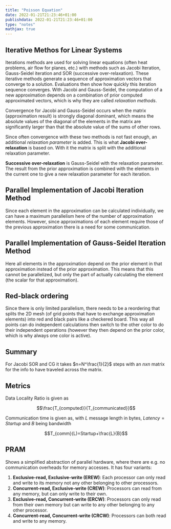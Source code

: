 ```yaml
---
title: "Poisson Equation"
date: 2022-01-21T21:23:46+01:00
publishdata: 2022-01-21T21:23:46+01:00
type: "notes"
mathjax: true
---
```


## Iterative Methos for Linear Systems

Iterations methods are used for solving linear equations (often heat problems, air flow for planes, etc.) with methods such as Jacobi Iteration, Gauss-Seidel iteration and SOR (successive over-relaxation). These iterative methods generate a sequence of approximation vectors that converge to a solution. Evaluations then show how quickly this iteration sequence converges. With Jacobi and Gauss-Seidel, the computation of a new approximation depends on a combination of prior computed approximated vectors, which is why they are called _relaxation methods_.

Convergence for Jacobi and Gauss-Seidel occurs when the matrix (approximation result) is strongly diagonal dominant, which means the absolute values of the diagonal of the elements in the matrix are significantly larger than that the absolute value of the sums of other rows.

Since often convergence with these two methods is not fast enough, an additional _relaxation parameter_ is added. This is what __Jacobi over-relaxation__ is based on. With it the matrix is split with the additional relaxation parameter.

__Successive over-relaxation__ is Gauss-Seidel with the relaxation parameter. The result from the prior approximation is combined with the elements in the current one to give a new relaxation parameter for each iteration.

## Parallel Implementation of Jacobi Iteration Method

Since each element in the approximation can be calculated individually, we can have a maximum parallelism here of the number of approximation elements. However, since approximations of each element require those of the previous approximation there is a need for some communication.

## Parallel Implementation of Gauss-Seidel Iteration Method

Here all elements in the approximation depend on the prior element in that approximation instead of the prior approximation. This means that this cannot be parallelized, but only the part of actually calculating the element (the scalar for that approximation).


## Red-black ordering

Since there is only limited parallelism, there needs to be a reordering that splits the 2D mesh (of grid points that have to exchange approximation elements) into red and black pairs like a checkered board. This way all points can do independent calculations then switch to the other color to do their independent operations (however they then depend on the prior color, which is why always one color is active).

## Summary

For Jacobi SOR and CG it takes $n=N^\frac{1}{2}$ steps with an $nxn$ matrix for the info to have traveled across the matrix.

## Metrics

Data Locality Ratio is given as

$$\frac{T_{computed}}{T_{communicated}}$$


Communication time is given as, with $L$ message length in bytes, $Latency=Startup$ and $B$ being bandwidth

$$T_{comm}(L)=Startup+\frac{L}{B}$$

## PRAM

Shows a simplified abstraction of parallel hardware, where there are e.g. no communication overheads for memory accesses.
It has four variants:

1. __Exclusive-read, Exclusive-write (EREW)__: Each processor can only read and write to its memory not any other belonging to other processors.
2. __Concurrent-read, Exclusive-write (CREW)__: Processors can read from any memory, but can only write to their own.
3. __Exclusive-read, Concurrent-write (ERCW)__: Processors can only read from their own memory but can write to any other belonging to any other processor.
4. __Concurrent-read, Concurrent-write (CRCW)__: Processors can both read and write to any memory.
